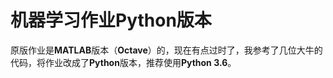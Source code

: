 # 机器学习作业Python版本

原版作业是**MATLAB**版本（**Octave**）的，现在有点过时了，我参考了几位大牛的代码，将作业改成了**Python**版本，推荐使用**Python 3.6**。
  
